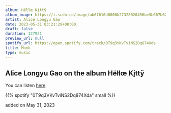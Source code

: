 ```yaml
---
album: Hëłlœ Kįttÿ
album_image: https://i.scdn.co/image/ab67616d0000b27328020456be3b607b625db714
artist: Alice Longyu Gao
date: 2023-05-31 03:21:29+00:00
draft: false
duration: 127921
preview_url: null
spotify_url: https://open.spotify.com/track/0T9q3VKvTviNS2Dq874Xda
title: Monk
type: music
---
```



## Alice Longyu Gao on the album Hëłlœ Kįttÿ

You can listen [here](https://open.spotify.com/track/0T9q3VKvTviNS2Dq874Xda)

{{% spotify "0T9q3VKvTviNS2Dq874Xda" small %}}

added on May 31, 2023